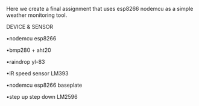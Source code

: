 Here we create a final assignment that uses esp8266 nodemcu as a simple weather monitoring tool.

 

 

 
 
 

DEVICE & SENSOR

 •nodemcu esp8266
 
 •bmp280 + aht20
 
 •raindrop yl-83
 
 •IR speed sensor LM393
 
 •nodemcu esp8266 baseplate
 
 •step up step down LM2596
